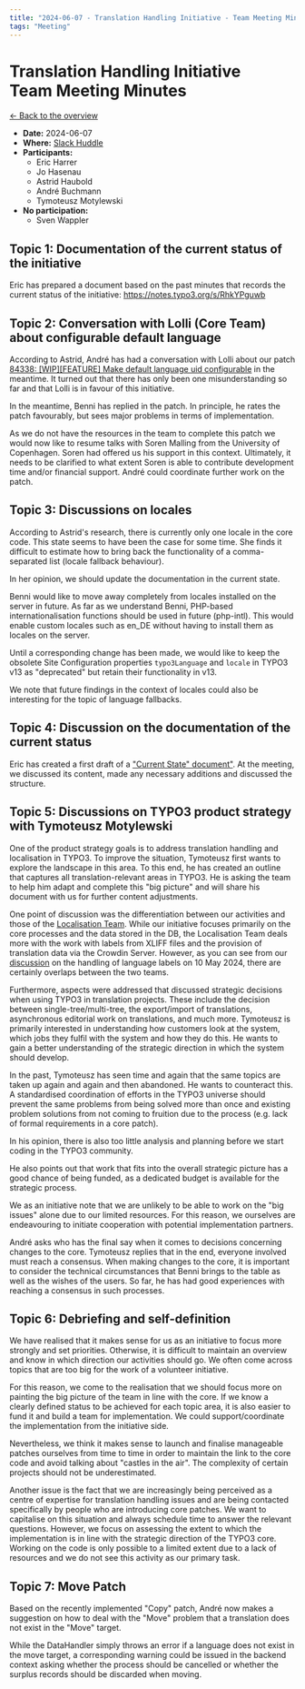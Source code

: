 ```yaml
---
title: "2024-06-07 - Translation Handling Initiative - Team Meeting Minutes"
tags: "Meeting"
---
```


# Translation Handling Initiative<br>Team Meeting Minutes

[← Back to the overview](https://notes.typo3.org/s/f3ae8fZSD)

- **Date:** 2024-06-07<br>
- **Where:** [Slack Huddle](https://app.slack.com/huddle/T024TUMLZ/C05D7UF1L8M)
- **Participants:**
    - Eric Harrer
    - Jo Hasenau
    - Astrid Haubold
    - André Buchmann
    - Tymoteusz Motylewski
- **No participation:**
    - Sven Wappler

## Topic 1: Documentation of the current status of the initiative

Eric has prepared a document based on the past minutes that records the current status of the initiative:
https://notes.typo3.org/s/RhkYPguwb

## Topic 2: Conversation with Lolli (Core Team) about configurable default language

According to Astrid, André has had a conversation with Lolli about our patch [84338: [WIP][FEATURE] Make default language uid configurable](https://review.typo3.org/c/Packages/TYPO3.CMS/+/84338) in the meantime. It turned out that there has only been one misunderstanding so far and that Lolli is in favour of this initiative.

In the meantime, Benni has replied in the patch. In principle, he rates the patch favourably, but sees major problems in terms of implementation.

As we do not have the resources in the team to complete this patch we would now like to resume talks with Soren Malling from the University of Copenhagen. Soren had offered us his support in this context. Ultimately, it needs to be clarified to what extent Soren is able to contribute development time and/or financial support. André could coordinate further work on the patch.

## Topic 3: Discussions on locales

According to Astrid's research, there is currently only one locale in the core code. This state seems to have been the case for some time. She finds it difficult to estimate how to bring back the functionality of a comma-separated list (locale fallback behaviour).

In her opinion, we should update the documentation in the current state.

Benni would like to move away completely from locales installed on the server in future. As far as we understand Benni, PHP-based internationalisation functions should be used in future (php-intl). This would enable custom locales such as en_DE without having to install them as locales on the server.

Until a corresponding change has been made, we would like to keep the obsolete Site Configuration properties `typo3Language` and `locale` in TYPO3 v13 as "deprecated" but retain their functionality in v13.

We note that future findings in the context of locales could also be interesting for the topic of language fallbacks.

## Topic 4: Discussion on the documentation of the current status

Eric has created a first draft of a ["Current State" document"](https://notes.typo3.org/s/RhkYPguwb). At the meeting, we discussed its content, made any necessary additions and discussed the structure.

## Topic 5: Discussions on TYPO3 product strategy with Tymoteusz Motylewski

One of the product strategy goals is to address translation handling and localisation in TYPO3. To improve the situation, Tymoteusz first wants to explore the landscape in this area. To this end, he has created an outline that captures all translation-relevant areas in TYPO3. He is asking the team to help him adapt and complete this "big picture" and will share his document with us for further content adjustments.

One point of discussion was the differentiation between our activities and those of the [Localisation Team](https://typo3.org/community/teams/localization). While our initiative focuses primarily on the core processes and the data stored in the DB, the Localisation Team deals more with the work with labels from XLIFF files and the provision of translation data via the Crowdin Server.  However, as you can see from our [discussion](https://notes.typo3.org/oIz3_VYjQ7Cr_FC4K2jvww#topic-6-treatment-of-language-labels) on the handling of language labels on 10 May 2024, there are certainly overlaps between the two teams.

Furthermore, aspects were addressed that discussed strategic decisions when using TYPO3 in translation projects. These include the decision between single-tree/multi-tree, the export/import of translations, asynchronous editorial work on translations, and much more. Tymoteusz is primarily interested in understanding how customers look at the system, which jobs they fulfil with the system and how they do this. He wants to gain a better understanding of the strategic direction in which the system should develop.

In the past, Tymoteusz has seen time and again that the same topics are taken up again and again and then abandoned. He wants to counteract this. A standardised coordination of efforts in the TYPO3 universe should prevent the same problems from being solved more than once and existing problem solutions from not coming to fruition due to the process (e.g. lack of formal requirements in a core patch).

In his opinion, there is also too little analysis and planning before we start coding in the TYPO3 community.

He also points out that work that fits into the overall strategic picture has a good chance of being funded, as a dedicated budget is available for the strategic process.

We as an initiative note that we are unlikely to be able to work on the "big issues" alone due to our limited resources. For this reason, we ourselves are endeavouring to initiate cooperation with potential implementation partners.

André asks who has the final say when it comes to decisions concerning changes to the core. Tymoteusz replies that in the end, everyone involved must reach a consensus. When making changes to the core, it is important to consider the technical circumstances that Benni brings to the table as well as the wishes of the users. So far, he has had good experiences with reaching a consensus in such processes.

## Topic 6: Debriefing and self-definition

We have realised that it makes sense for us as an initiative to focus more strongly and set priorities. Otherwise, it is difficult to maintain an overview and know in which direction our activities should go. We often come across topics that are too big for the work of a volunteer initiative.

For this reason, we come to the realisation that we should focus more on painting the big picture of the team in line with the core. If we know a clearly defined status to be achieved for each topic area, it is also easier to fund it and build a team for implementation. We could support/coordinate the implementation from the initiative side.

Nevertheless, we think it makes sense to launch and finalise manageable patches ourselves from time to time in order to maintain the link to the core code and avoid talking about "castles in the air". The complexity of certain projects should not be underestimated.

Another issue is the fact that we are increasingly being perceived as a centre of expertise for translation handling issues and are being contacted specifically by people who are introducing core patches. We want to capitalise on this situation and always schedule time to answer the relevant questions. However, we focus on assessing the extent to which the implementation is in line with the strategic direction of the TYPO3 core. Working on the code is only possible to a limited extent due to a lack of resources and we do not see this activity as our primary task. 

## Topic 7: Move Patch

Based on the recently implemented "Copy" patch, André now makes a suggestion on how to deal with the "Move" problem that a translation does not exist in the "Move" target.

While the DataHandler simply throws an error if a language does not exist in the move target, a corresponding warning could be issued in the backend context asking whether the process should be cancelled or whether the surplus records should be discarded when moving.